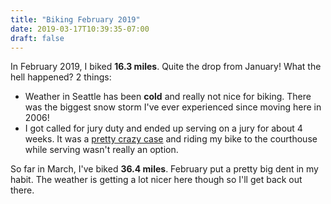 ```yaml
---
title: "Biking February 2019"
date: 2019-03-17T10:39:35-07:00
draft: false
---
```


In February 2019, I biked **16.3 miles**. Quite the drop from January! What the hell happened? 2 things:

* Weather in Seattle has been **cold** and really not nice for biking. There was the biggest snow storm I've ever experienced since moving here in 2006!
* I got called for jury duty and ended up serving on a jury for about 4 weeks. It was a [pretty crazy case](https://www.seattletimes.com/seattle-news/murder-charge-filed-after-body-found-in-shopping-cart/) and riding my bike to the courthouse while serving wasn't really an option.

So far in March, I've biked **36.4 miles**. February put a pretty big dent in my habit. The weather is getting a lot nicer here though so I'll get back out there.
